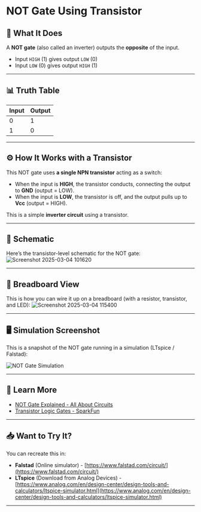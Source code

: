 # NOT Gate Using Transistor

## 📝 What It Does

A **NOT gate** (also called an inverter) outputs the **opposite** of the input.

- Input `HIGH` (1) gives output `LOW` (0)
- Input `LOW` (0) gives output `HIGH` (1)

---

## 📊 Truth Table

| Input | Output |
|--|--|
| 0 | 1 |
| 1 | 0 |

---

## ⚙️ How It Works with a Transistor

This NOT gate uses **a single NPN transistor** acting as a switch:

- When the input is **HIGH**, the transistor conducts, connecting the output to **GND** (output = LOW).
- When the input is **LOW**, the transistor is off, and the output pulls up to **Vcc** (output = HIGH).

This is a simple **inverter circuit** using a transistor.

---

## 📐 Schematic

Here’s the transistor-level schematic for the NOT gate:
![Screenshot 2025-03-04 101620](https://github.com/user-attachments/assets/ac427f9b-8725-44fd-bf8c-dad35a50e595)


---

## 🔌 Breadboard View

This is how you can wire it up on a breadboard (with a resistor, transistor, and LED):
![Screenshot 2025-03-04 115400](https://github.com/user-attachments/assets/c08ee53d-4dee-4a55-a996-3faf488c1191)


---

## 🖥️ Simulation Screenshot

This is a snapshot of the NOT gate running in a simulation (LTspice / Falstad):

![NOT Gate Simulation](NOT_gate_simulation.png)

---

## 🔗 Learn More

- [NOT Gate Explained - All About Circuits](https://www.allaboutcircuits.com/textbook/digital/chpt-3/inverter/)
- [Transistor Logic Gates - SparkFun](https://learn.sparkfun.com/tutorials/transistors/applications)

---


## 📥 Want to Try It?

You can recreate this in:

- **Falstad** (Online simulator) - [https://www.falstad.com/circuit/](https://www.falstad.com/circuit/)
- **LTspice** (Download from Analog Devices) - [https://www.analog.com/en/design-center/design-tools-and-calculators/ltspice-simulator.html](https://www.analog.com/en/design-center/design-tools-and-calculators/ltspice-simulator.html)

---


